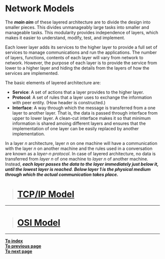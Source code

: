 # **Network Models**

The ***main aim*** of these layered architecture are to divide the design into smaller pieces. This divides unmanageably large tasks into smaller and manageable tasks. This modularity provides independence of layers, which makes it easier to understand, modify, test, and implement.  
  
Each lower layer adds its services to the higher layer to provide a full set of services to manage communications and run the applications. The number of layers, functions, contents of each layer will vary from network to network. However, the purpose of each layer is to provide the service from lower to a higher layer and hiding the details from the layers of how the services are implemented.  
  
The basic elements of layered architecture are:  
* **Service**: A set of actions that a layer provides to the higher layer.
* **Protocol**: A set of rules that a layer uses to exchange the information with peer entity. (How header is constructed.)
* **Interface**: A way through which the message is transferred from a one layer to another layer. That is, the data is passed through interface from upper to lower layer. A clean-cut interface makes it so that minimum information is shared amoing different layers and ensures that the implementation of one layer can be easily replaced by another implementation.   
  
In a layer *n* architecture, layer *n* on one machine will have a communication with the layer *n* on another machine and the rules used in a conversation are known as a *layer-n protocol*. In case of layered architecture, no data is transferred from *layer n* of one machine to *layer n* of another machine. Instead, ***each layer passes the data to the layer immediately just below it, until the lowest layer is reached***. ***Below layer 1 is the physical medium through which the actual communication takes place.*** 

> # [**TCP/IP Model**](TCP_IP.md)
---
> # [**OSI Model**](OSI.md)
---


[**To index**](../ComputerNetwork.md)  
[**To previous page**](URL.md)  
[**To next page**](InternetProtocols.md) 